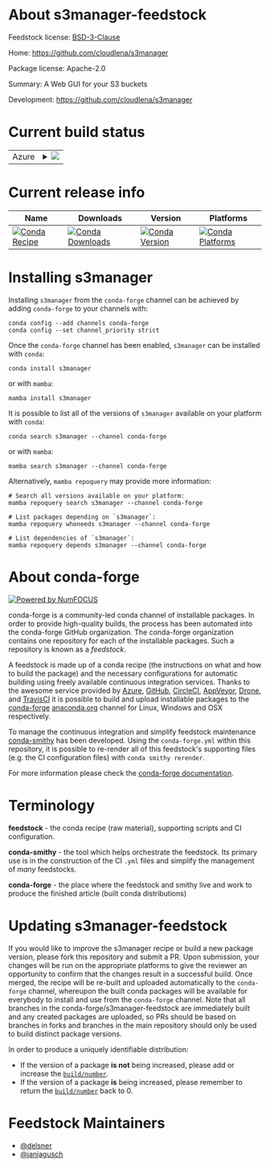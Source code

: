 About s3manager-feedstock
=========================

Feedstock license: [BSD-3-Clause](https://github.com/conda-forge/s3manager-feedstock/blob/main/LICENSE.txt)

Home: https://github.com/cloudlena/s3manager

Package license: Apache-2.0

Summary: A Web GUI for your S3 buckets

Development: https://github.com/cloudlena/s3manager

Current build status
====================


<table>
    
  <tr>
    <td>Azure</td>
    <td>
      <details>
        <summary>
          <a href="https://dev.azure.com/conda-forge/feedstock-builds/_build/latest?definitionId=25514&branchName=main">
            <img src="https://dev.azure.com/conda-forge/feedstock-builds/_apis/build/status/s3manager-feedstock?branchName=main">
          </a>
        </summary>
        <table>
          <thead><tr><th>Variant</th><th>Status</th></tr></thead>
          <tbody><tr>
              <td>linux_64</td>
              <td>
                <a href="https://dev.azure.com/conda-forge/feedstock-builds/_build/latest?definitionId=25514&branchName=main">
                  <img src="https://dev.azure.com/conda-forge/feedstock-builds/_apis/build/status/s3manager-feedstock?branchName=main&jobName=linux&configuration=linux%20linux_64_" alt="variant">
                </a>
              </td>
            </tr><tr>
              <td>linux_aarch64</td>
              <td>
                <a href="https://dev.azure.com/conda-forge/feedstock-builds/_build/latest?definitionId=25514&branchName=main">
                  <img src="https://dev.azure.com/conda-forge/feedstock-builds/_apis/build/status/s3manager-feedstock?branchName=main&jobName=linux&configuration=linux%20linux_aarch64_" alt="variant">
                </a>
              </td>
            </tr><tr>
              <td>linux_ppc64le</td>
              <td>
                <a href="https://dev.azure.com/conda-forge/feedstock-builds/_build/latest?definitionId=25514&branchName=main">
                  <img src="https://dev.azure.com/conda-forge/feedstock-builds/_apis/build/status/s3manager-feedstock?branchName=main&jobName=linux&configuration=linux%20linux_ppc64le_" alt="variant">
                </a>
              </td>
            </tr><tr>
              <td>osx_64</td>
              <td>
                <a href="https://dev.azure.com/conda-forge/feedstock-builds/_build/latest?definitionId=25514&branchName=main">
                  <img src="https://dev.azure.com/conda-forge/feedstock-builds/_apis/build/status/s3manager-feedstock?branchName=main&jobName=osx&configuration=osx%20osx_64_" alt="variant">
                </a>
              </td>
            </tr><tr>
              <td>osx_arm64</td>
              <td>
                <a href="https://dev.azure.com/conda-forge/feedstock-builds/_build/latest?definitionId=25514&branchName=main">
                  <img src="https://dev.azure.com/conda-forge/feedstock-builds/_apis/build/status/s3manager-feedstock?branchName=main&jobName=osx&configuration=osx%20osx_arm64_" alt="variant">
                </a>
              </td>
            </tr><tr>
              <td>win_64</td>
              <td>
                <a href="https://dev.azure.com/conda-forge/feedstock-builds/_build/latest?definitionId=25514&branchName=main">
                  <img src="https://dev.azure.com/conda-forge/feedstock-builds/_apis/build/status/s3manager-feedstock?branchName=main&jobName=win&configuration=win%20win_64_" alt="variant">
                </a>
              </td>
            </tr>
          </tbody>
        </table>
      </details>
    </td>
  </tr>
</table>

Current release info
====================

| Name | Downloads | Version | Platforms |
| --- | --- | --- | --- |
| [![Conda Recipe](https://img.shields.io/badge/recipe-s3manager-green.svg)](https://anaconda.org/conda-forge/s3manager) | [![Conda Downloads](https://img.shields.io/conda/dn/conda-forge/s3manager.svg)](https://anaconda.org/conda-forge/s3manager) | [![Conda Version](https://img.shields.io/conda/vn/conda-forge/s3manager.svg)](https://anaconda.org/conda-forge/s3manager) | [![Conda Platforms](https://img.shields.io/conda/pn/conda-forge/s3manager.svg)](https://anaconda.org/conda-forge/s3manager) |

Installing s3manager
====================

Installing `s3manager` from the `conda-forge` channel can be achieved by adding `conda-forge` to your channels with:

```
conda config --add channels conda-forge
conda config --set channel_priority strict
```

Once the `conda-forge` channel has been enabled, `s3manager` can be installed with `conda`:

```
conda install s3manager
```

or with `mamba`:

```
mamba install s3manager
```

It is possible to list all of the versions of `s3manager` available on your platform with `conda`:

```
conda search s3manager --channel conda-forge
```

or with `mamba`:

```
mamba search s3manager --channel conda-forge
```

Alternatively, `mamba repoquery` may provide more information:

```
# Search all versions available on your platform:
mamba repoquery search s3manager --channel conda-forge

# List packages depending on `s3manager`:
mamba repoquery whoneeds s3manager --channel conda-forge

# List dependencies of `s3manager`:
mamba repoquery depends s3manager --channel conda-forge
```


About conda-forge
=================

[![Powered by
NumFOCUS](https://img.shields.io/badge/powered%20by-NumFOCUS-orange.svg?style=flat&colorA=E1523D&colorB=007D8A)](https://numfocus.org)

conda-forge is a community-led conda channel of installable packages.
In order to provide high-quality builds, the process has been automated into the
conda-forge GitHub organization. The conda-forge organization contains one repository
for each of the installable packages. Such a repository is known as a *feedstock*.

A feedstock is made up of a conda recipe (the instructions on what and how to build
the package) and the necessary configurations for automatic building using freely
available continuous integration services. Thanks to the awesome service provided by
[Azure](https://azure.microsoft.com/en-us/services/devops/), [GitHub](https://github.com/),
[CircleCI](https://circleci.com/), [AppVeyor](https://www.appveyor.com/),
[Drone](https://cloud.drone.io/welcome), and [TravisCI](https://travis-ci.com/)
it is possible to build and upload installable packages to the
[conda-forge](https://anaconda.org/conda-forge) [anaconda.org](https://anaconda.org/)
channel for Linux, Windows and OSX respectively.

To manage the continuous integration and simplify feedstock maintenance
[conda-smithy](https://github.com/conda-forge/conda-smithy) has been developed.
Using the ``conda-forge.yml`` within this repository, it is possible to re-render all of
this feedstock's supporting files (e.g. the CI configuration files) with ``conda smithy rerender``.

For more information please check the [conda-forge documentation](https://conda-forge.org/docs/).

Terminology
===========

**feedstock** - the conda recipe (raw material), supporting scripts and CI configuration.

**conda-smithy** - the tool which helps orchestrate the feedstock.
                   Its primary use is in the construction of the CI ``.yml`` files
                   and simplify the management of *many* feedstocks.

**conda-forge** - the place where the feedstock and smithy live and work to
                  produce the finished article (built conda distributions)


Updating s3manager-feedstock
============================

If you would like to improve the s3manager recipe or build a new
package version, please fork this repository and submit a PR. Upon submission,
your changes will be run on the appropriate platforms to give the reviewer an
opportunity to confirm that the changes result in a successful build. Once
merged, the recipe will be re-built and uploaded automatically to the
`conda-forge` channel, whereupon the built conda packages will be available for
everybody to install and use from the `conda-forge` channel.
Note that all branches in the conda-forge/s3manager-feedstock are
immediately built and any created packages are uploaded, so PRs should be based
on branches in forks and branches in the main repository should only be used to
build distinct package versions.

In order to produce a uniquely identifiable distribution:
 * If the version of a package **is not** being increased, please add or increase
   the [``build/number``](https://docs.conda.io/projects/conda-build/en/latest/resources/define-metadata.html#build-number-and-string).
 * If the version of a package **is** being increased, please remember to return
   the [``build/number``](https://docs.conda.io/projects/conda-build/en/latest/resources/define-metadata.html#build-number-and-string)
   back to 0.

Feedstock Maintainers
=====================

* [@delsner](https://github.com/delsner/)
* [@janjagusch](https://github.com/janjagusch/)

